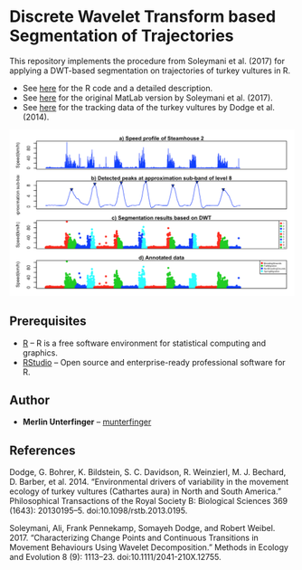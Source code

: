 # Discrete Wavelet Transform based Segmentation of Trajectories
This repository implements the procedure from Soleymani et al. (2017) for applying a DWT-based segmentation on trajectories of turkey vultures in R.

* See [here](https://munterfinger.github.io/dwt-based-segmentation/) for the R code and a detailed description.
* See [here](http://onlinelibrary.wiley.com/doi/10.1111/2041-210X.12755/abstract) for the original MatLab version by Soleymani et al. (2017).
* See [here](http://dx.doi.org/10.5441/001/1.46ft1k05) for the tracking data of the turkey vultures by Dodge et al. (2014).

![](figs/a8_result.png)

## Prerequisites

* [R](https://www.r-project.org/) – R is a free software environment for statistical computing and graphics.
* [RStudio](https://www.rstudio.com/) – Open source and enterprise-ready professional software for R.

## Author

* **Merlin Unterfinger** – [munterfinger](https://github.com/munterfinger)

## References
Dodge, G. Bohrer, K. Bildstein, S. C. Davidson, R. Weinzierl, M. J. Bechard, D. Barber, et al. 2014. “Environmental drivers of variability in the movement ecology of turkey vultures (Cathartes aura) in North and South America.” Philosophical Transactions of the Royal Society B: Biological Sciences 369 (1643): 20130195–5. doi:10.1098/rstb.2013.0195.

Soleymani, Ali, Frank Pennekamp, Somayeh Dodge, and Robert Weibel. 2017. “Characterizing Change Points and Continuous Transitions in Movement Behaviours Using Wavelet Decomposition.” Methods in Ecology and Evolution 8 (9): 1113–23. doi:10.1111/2041-210X.12755.